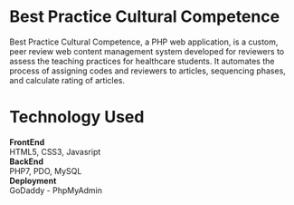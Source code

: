 # Best Practice Cultural Competence

Best Practice Cultural Competence, a PHP web application, is a custom, peer review web content management system developed for reviewers to assess the teaching practices for healthcare students. It automates the process of assigning codes and reviewers to articles, sequencing phases, and calculate rating of articles.


# Technology Used
<b>FrontEnd</b> <br />
HTML5, CSS3, Javasript <br />
<b>BackEnd</b> <br />
PHP7, PDO, MySQL <br />
<b>Deployment</b><br />
GoDaddy - PhpMyAdmin <br />
